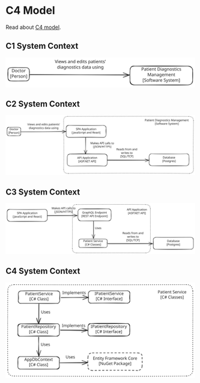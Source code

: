 # C4 Model

Read about [C4 model](https://c4model.com).

## C1 System Context

![C1 Sysem Context](./c1.excalidraw.svg)

## C2 System Context

![C2 Sysem Context](./c2.excalidraw.svg)

## C3 System Context

![C3 Sysem Context](./c3.excalidraw.svg)

## C4 System Context

![C4 Sysem Context](./c4.excalidraw.svg)